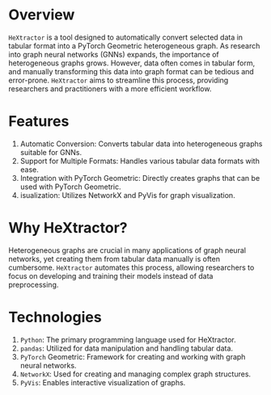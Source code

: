 # Overview
`HeXtractor` is a tool designed to automatically convert selected data in tabular format into a PyTorch Geometric heterogeneous graph. As research into graph neural networks (GNNs) expands, the importance of heterogeneous graphs grows. However, data often comes in tabular form, and manually transforming this data into graph format can be tedious and error-prone. `HeXtractor` aims to streamline this process, providing researchers and practitioners with a more efficient workflow.

# Features
1. Automatic Conversion: Converts tabular data into heterogeneous graphs suitable for GNNs.
2. Support for Multiple Formats: Handles various tabular data formats with ease.
3. Integration with PyTorch Geometric: Directly creates graphs that can be used with PyTorch Geometric.
4. isualization: Utilizes NetworkX and PyVis for graph visualization.

# Why HeXtractor?
Heterogeneous graphs are crucial in many applications of graph neural networks, yet creating them from tabular data manually is often cumbersome. `HeXtractor` automates this process, allowing researchers to focus on developing and training their models instead of data preprocessing.

# Technologies
1. `Python`: The primary programming language used for HeXtractor.
2. `pandas`: Utilized for data manipulation and handling tabular data.
3. `PyTorch` Geometric: Framework for creating and working with graph neural networks.
4. `NetworkX`: Used for creating and managing complex graph structures.
5. `PyVis`: Enables interactive visualization of graphs.